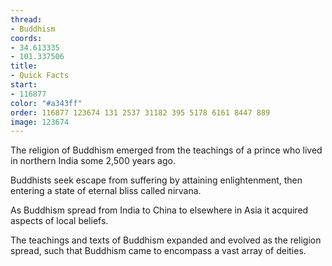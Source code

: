 ```yaml
---
thread:
- Buddhism
coords:
- 34.613335
- 101.337506
title:
- Quick Facts
start:
- 116877
color: "#a343ff"
order: 116877 123674 131 2537 31182 395 5178 6161 8447 889
image: 123674
---
```


The religion of Buddhism emerged from the teachings of a prince who lived in northern India some 2,500 years ago.

Buddhists seek escape from suffering by attaining enlightenment, then entering a state of eternal bliss called nirvana.

As Buddhism spread from India to China to elsewhere in Asia it acquired aspects of local beliefs.

The teachings and texts of Buddhism expanded and evolved as the religion spread, such that Buddhism came to encompass a vast array of deities.  

